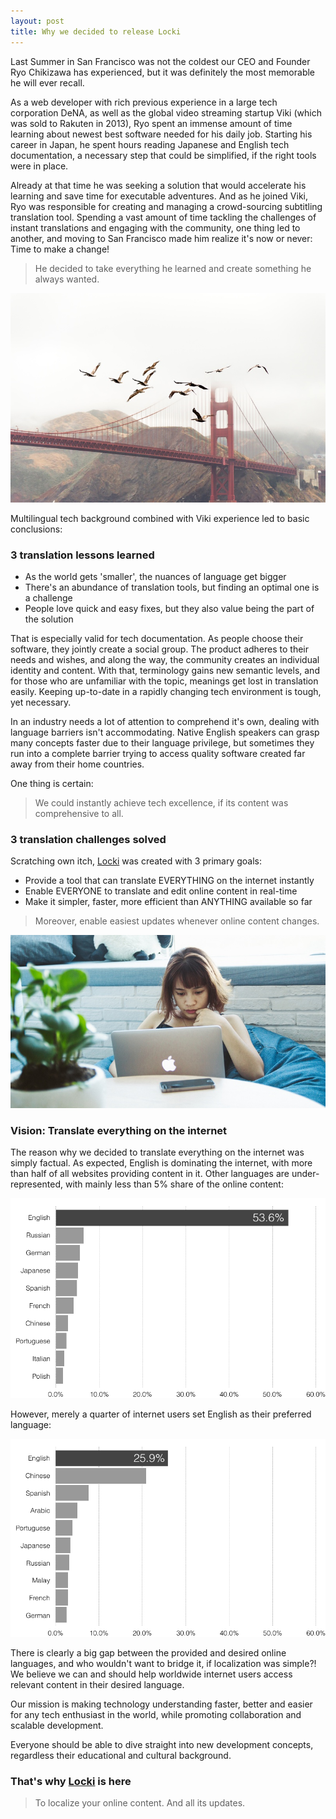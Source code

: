 ```yaml
---
layout: post
title: Why we decided to release Locki
---
```



Last Summer in San Francisco was not the coldest our CEO and Founder Ryo Chikizawa has experienced, but it was definitely the most memorable he will ever recall.

As a web developer with rich previous experience in a large tech corporation DeNA, as well as the global video streaming startup Viki (which was sold to Rakuten in 2013), Ryo spent an immense amount of time learning about newest best software needed for his daily job. Starting his career in Japan, he spent hours reading Japanese and English tech documentation, a necessary step that could be simplified, if the right tools were in place.

Already at that time he was seeking a solution that would accelerate his learning and save time for executable adventures. And as he joined Viki, Ryo was responsible for creating and managing a crowd-sourcing subtitling translation tool. Spending a vast amount of time tackling the challenges of instant translations and engaging with the community, one thing led to another, and moving to San Francisco made him realize it's now or never: Time to make a change!

> He decided to take everything he learned and create something he always wanted.

![San Francisco birds](/img/ggbirds.jpg)

Multilingual tech background combined with Viki experience led to basic conclusions:

### 3 translation lessons learned

* As the world gets 'smaller', the nuances of language get bigger
* There's an abundance of translation tools, but finding an optimal one is a challenge
* People love quick and easy fixes, but they also value being the part of the solution

That is especially valid for tech documentation. As people choose their software, they jointly create a social group. The product adheres to their needs and wishes, and along the way, the community creates an individual identity and content. With that, terminology gains new semantic levels, and for those who are unfamiliar with the topic, meanings get lost in translation easily. Keeping up-to-date in a rapidly changing tech environment is tough, yet necessary.

In an industry needs a lot of attention to comprehend it's own, dealing with language barriers isn't accommodating. Native English speakers can grasp many concepts faster due to their language privilege, but sometimes they run into a complete barrier trying to access quality software created far away from their home countries.

One thing is certain:

> We could instantly achieve tech excellence, if its content was comprehensive to all.

### 3 translation challenges solved

Scratching own itch, [Locki](https://locki.io/) was created with 3 primary goals:

* Provide a tool that can translate EVERYTHING on the internet instantly
* Enable EVERYONE to translate and edit online content in real-time
* Make it simpler, faster, more efficient than ANYTHING available so far

> Moreover, enable easiest updates whenever online content changes.

![Learning new technology](/img/learndocs.jpg)

### Vision: Translate everything on the internet

The reason why we decided to translate everything on the internet was simply factual. As expected, English is dominating the internet, with more than half of all websites providing content in it. Other languages are under-represented, with mainly less than 5% share of the online content:

![Content languages for websites](/img/content_languages_for_webistes.png)

However, merely a quarter of internet users set English as their preferred language:

![Internet users by language](/img/internet_users_by_language.png)

There is clearly a big gap between the provided and desired online languages, and who wouldn't want to bridge it, if localization was simple?! We believe we can and should help worldwide internet users access relevant content in their desired language.

Our mission is making technology understanding faster, better and easier for any tech enthusiast in the world, while promoting collaboration and scalable development.

Everyone should be able to dive straight into new development concepts, regardless their educational and cultural background.

### That's why [Locki](https://locki.io/) is here

> To localize your online content. And all its updates.

